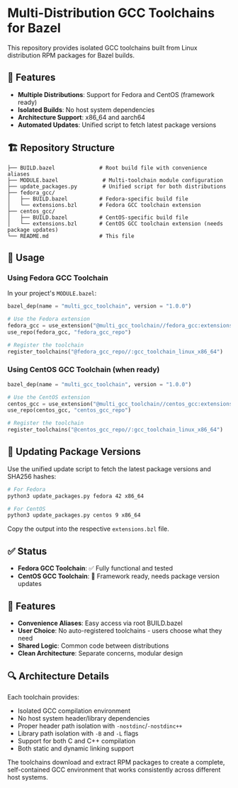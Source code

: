 # Multi-Distribution GCC Toolchains for Bazel

This repository provides isolated GCC toolchains built from Linux distribution RPM packages for Bazel builds.

## 🎯 Features

- **Multiple Distributions**: Support for Fedora and CentOS (framework ready)
- **Isolated Builds**: No host system dependencies
- **Architecture Support**: x86_64 and aarch64
- **Automated Updates**: Unified script to fetch latest package versions

## 🏗️ Repository Structure

```
├── BUILD.bazel              # Root build file with convenience aliases
├── MODULE.bazel              # Multi-toolchain module configuration
├── update_packages.py        # Unified script for both distributions
├── fedora_gcc/
│   ├── BUILD.bazel          # Fedora-specific build file
│   └── extensions.bzl       # Fedora GCC toolchain extension
├── centos_gcc/
│   ├── BUILD.bazel          # CentOS-specific build file
│   └── extensions.bzl       # CentOS GCC toolchain extension (needs package updates)
└── README.md                # This file
```

## 🚀 Usage

### Using Fedora GCC Toolchain

In your project's `MODULE.bazel`:

```python
bazel_dep(name = "multi_gcc_toolchain", version = "1.0.0")

# Use the Fedora extension
fedora_gcc = use_extension("@multi_gcc_toolchain//fedora_gcc:extensions.bzl", "fedora_gcc_extension")
use_repo(fedora_gcc, "fedora_gcc_repo")

# Register the toolchain
register_toolchains("@fedora_gcc_repo//:gcc_toolchain_linux_x86_64")
```

### Using CentOS GCC Toolchain (when ready)

```python
bazel_dep(name = "multi_gcc_toolchain", version = "1.0.0")

# Use the CentOS extension
centos_gcc = use_extension("@multi_gcc_toolchain//centos_gcc:extensions.bzl", "centos_gcc_extension")
use_repo(centos_gcc, "centos_gcc_repo")

# Register the toolchain
register_toolchains("@centos_gcc_repo//:gcc_toolchain_linux_x86_64")
```

## 🔧 Updating Package Versions

Use the unified update script to fetch the latest package versions and SHA256 hashes:

```bash
# For Fedora
python3 update_packages.py fedora 42 x86_64

# For CentOS
python3 update_packages.py centos 9 x86_64
```

Copy the output into the respective `extensions.bzl` file.

## ✅ Status

- **Fedora GCC Toolchain**: ✅ Fully functional and tested
- **CentOS GCC Toolchain**: 🚧 Framework ready, needs package version updates

## 🎨 Features

- **Convenience Aliases**: Easy access via root BUILD.bazel
- **User Choice**: No auto-registered toolchains - users choose what they need
- **Shared Logic**: Common code between distributions
- **Clean Architecture**: Separate concerns, modular design

## 🔍 Architecture Details

Each toolchain provides:
- Isolated GCC compilation environment
- No host system header/library dependencies
- Proper header path isolation with `-nostdinc`/`-nostdinc++`
- Library path isolation with `-B` and `-L` flags
- Support for both C and C++ compilation
- Both static and dynamic linking support

The toolchains download and extract RPM packages to create a complete, self-contained GCC environment that works consistently across different host systems.